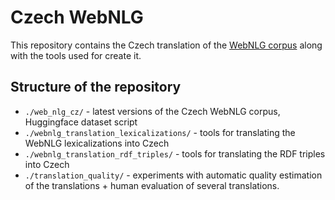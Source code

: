 # Czech WebNLG

This repository contains the Czech translation of the [WebNLG corpus](https://gitlab.com/shimorina/webnlg-dataset) along with the tools used for create it.

## Structure of the repository

- `./web_nlg_cz/` - latest versions of the Czech WebNLG corpus, Huggingface dataset script
- `./webnlg_translation_lexicalizations/` - tools for translating the WebNLG lexicalizations into Czech
- `./webnlg_translation_rdf_triples/` - tools for translating the RDF triples into Czech
- `./translation_quality/` - experiments with automatic quality estimation of the translations + human evaluation of several translations.